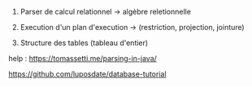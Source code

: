 1) Parser de calcul relationnel -> algèbre reletionnelle

2) Execution d'un plan d'execution -> (restriction, projection, jointure)

3) Structure des tables (tableau d'entier)

help : https://tomassetti.me/parsing-in-java/

https://github.com/luposdate/database-tutorial
